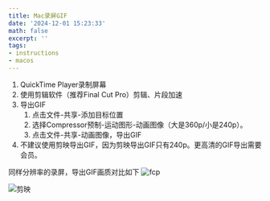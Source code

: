 ```yaml
---
title: Mac录屏GIF
date: '2024-12-01 15:23:33'
math: false
excerpt: ''
tags:
- instructions
- macos
---
```


1. QuickTime Player录制屏幕
2. 使用剪辑软件（推荐Final Cut Pro）剪辑、片段加速
3. 导出GIF
	1. 点击文件-共享-添加目标位置
	2. 选择Compressor预制-运动图形-动画图像（大是360p/小是240p）。
	3. 点击文件-共享-动画图像，导出GIF
4. 不建议使用剪映导出GIF，因为剪映导出GIF只有240p。更高清的GIF导出需要会员。

同样分辨率的录屏，导出GIF画质对比如下
![fcp](/img/Mac录屏GIF/calculator%20-%20fcp.gif)

![剪映](/img/Mac录屏GIF/12月1日-剪映.gif)